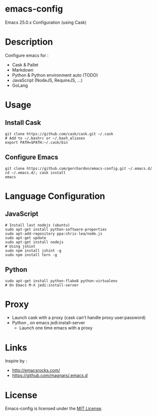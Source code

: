 # emacs-config

Emacs 25.0.x Configuration (using Cask)

# Description

Configure emacs for :
 * Cask & Pallet
 * Markdown
 * Python & Python environment auto (TODO)
 * JavaScript (NodeJS, RequireJS, ...)
 * GoLang

# Usage

## Install Cask

    git clone https://github.com/cask/cask.git ~/.cask
    # Add to ~/.bashrc or ~/.bash_aliases
    export PATH=$PATH:~/.cask/bin


## Configure Emacs

    git clone https://github.com/gerchardon/emacs-config.git ~/.emacs.d/
    cd ~/.emacs.d/; cask install
    emacs


# Language Configuration

## JavaScript

    # Install last nodejs (ubuntu)
    sudo apt-get install python-software-properties
    sudo apt-add-repository ppa:chris-lea/node.js
    sudo apt-get update
    sudo apt-get install nodejs
    # Using jshint
    sudo npm install jshint -g
    sudo npm install tern -g

## Python

    sudo apt-get install python-flake8 python-virtualenv
    # On Emacs M-X jedi:install-server


# Proxy

 * Launch cask with a proxy (cask can't handle proxy user:password)
 * Python , on emacs jedi:install-server
   * Launch one time emacs with a proxy


# Links

Inspire by :

 * http://emacsrocks.com/
 * https://github.com/magnars/.emacs.d

# License

Emacs-config is licensed under the [MIT License](http://www.opensource.org/licenses/mit-license.php).

